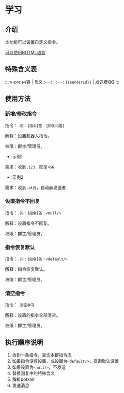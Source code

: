 # 学习

## 介绍

本功能可以设置自定义指令。

[可以使用BOTML语言](/appendices/botml.md)


## 特殊含义表

::: v-pre
内容 | 含义
:---: | :---:
`{{senderId}}` | 发送者QQ
:::

## 使用方法

### 新增/修改指令

指令：`.问：{指令}答：{回复内容}`
    
解释：设置机器人指令。

权限：群主/管理员。

- 示例1

需求：收到`.123`，回复`456`

<Chat
:msgList="[
    {
        'msg':'.问：123答：456',
        'position':'right'
    },
    {
        'msg':'已学会',
        'position':'left'
    },
    {
        'msg':'.123',
        'position':'right'
    },
    {
        'msg':'456',
        'position':'left'
    }
]"/>


- 示例2

需求：收到`.at我`，自动@发送者

<Chat
:msgList="[
    {
        'msg':'.问：at我答：&ltat qq=&quot{{senderId}}&quot/&gt',
        'position':'right'
    },
    {
        'msg':'已学会',
        'position':'left'
    },
    {
        'msg':'.at我',
        'position':'right'
    },
    {
        'msg':'@发送者',
        'position':'left'
    }
]"/>

### 设置指令不回复

指令：`.问：{指令}答：<null/>`
    
解释：设置指令不回复。

权限：群主/管理员。

<Chat
:msgList="[
    {
        'msg':'.问：cfop答：&ltnull/&gt',
        'position':'right'
    },
    {
        'msg':'已学会',
        'position':'left'
    },
    {
        'msg':'.cfop',
        'position':'right'
    }
]"/>



### 指令恢复默认

指令：`.问：{指令}答：<default/>`
    
解释：指令恢复默认。

权限：群主/管理员。

<Chat
:msgList="[
    {
        'msg':'.问：cfop答：&ltdefault/&gt',
        'position':'right'
    },
    {
        'msg':'已学会',
        'position':'left'
    },
    {
        'msg':'.cfop',
        'position':'right'
    },
    {
        'msg':'[图片(默认cfop)]',
        'position':'left'
    }
]"/>

### 清空指令

指令：`.清空学习`
    
解释：设置的指令全部清空。

权限：群主/管理员。

<Chat
:msgList="[
    {
        'msg':'.清空学习',
        'position':'right'
    },
    {
        'msg':'已清空',
        'position':'left'
    }
]"/>

## 执行顺序说明

1. 收到一条指令，查询本群指令库
2. 如果指令没有设置，或设置为`<default/>`，查询默认设置
3. 如果设置为`<null/>`，不发送
4. 替换回复中的特殊含义
5. 解析botxml
6. 发送消息
